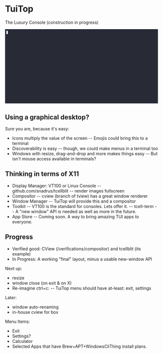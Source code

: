 # TuiTop

The Luxury Console
(construction in progress)

![Luxury Console](/first.gif)

## Using a graphical desktop?

Sure you are, because it's easy:

- Icons multiply the value of the screen
  -- Emojis could bring this to a terminal
- Discoverability is easy
  -- though, we could make menus in a terminal too
- Windows with resize, drag-and-drop and more makes things easy
  -- But isn't mouse access available in terminals?

## Thinking in terms of X11

- Display Manager:  VT100 or Linux Console
  -- github.com/snadrus/tcellblit  -- render images fullscreen
- Compositor
  -- cview (branch of tview) has a great window renderer
- Window Manager
  -- TuiTop will provide this and a compositor
- Toolkit
  -- VT100 is the standard for consoles. Lets offer it.
  -- tcell-term
  -- A "new window" API is needed as well as more in the future.
- App Store
  -- Coming soon. A way to bring amazing TUI apps to everyone.

## Progress

- Verified good: CView (/verifications/compositor) and tcellblit (its example)
- In Progress: A working "final" layout, minus a usable new-window API

Next up:

- resize
- window close (on exit & on X)
- Re-imagine ctrl+c:
-- TuiTop menu should have at-least: exit, settings

Later:

- window auto-renaming
- in-house cview for box

Menu Items:

- Exit
- Settings?
- Calculator
- Selected Apps that have Brew+APT+WindowsCliThing install plans.

